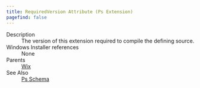 ```yaml
---
title: RequiredVersion Attribute (Ps Extension)
pagefind: false
---
```

<dl>
  <dt>Description</dt>
  <dd>         The version of this extension required to compile the defining source.       </dd>
  <dt>Windows Installer references</dt>
  <dd>None</dd>
  <dt>Parents</dt>
  <dd>
    <a href="../../wix/">Wix</a>
  </dd>
  <dt>See Also</dt>
  <dd>
    <a href="../">Ps Schema</a>
  </dd>
</dl>
